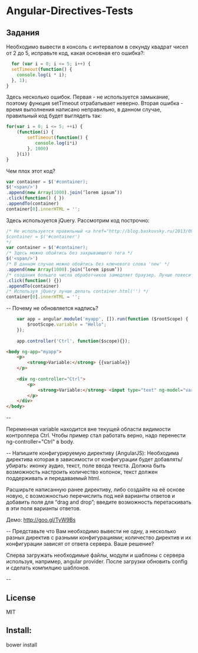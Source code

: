 Angular-Directives-Tests
========================

## Задания
Необходимо вывести в консоль с интервалом в секунду квадрат чисел от 2 до 5, исправьте код, какая основная его ошибка?:
```javascript
  for (var i = 0; i <= 5; i++) {
  setTimeout(function() {
    console.log(i * i);
  }, 1);
}
```
Здесь несколько ошибок. Первая - не используется замыкание, поэтому функция setTimeout отрабатывает неверно. Вторая ошибка - время выполнения написано неправильно, в данном случае, правильный код будет выглядеть так: 
```javascript
for(var i = 0; i <= 5; ++i) {
	(function(i) { 
		setTimeout(function() {
		   console.log(i*i)
		}, 1000)
	}(i))
}
```
Чем плох этот код?
```javascript
var container = $('#container);
$('<span/>')
.append(new Array(1000).join(‘lorem ipsum’))
.click(function() { })
.appendTo(container)
container[0].innerHTML = '';
```
Здесь используется jQuery. Рассмотрим код построчно:
```javascript
/* Не используется правильный <a href="http://blog.baskovsky.ru/2013/09/javascript-jquery-style-guide.html"> стиль написания jQuery </a>. Переменные обернутые jQuery, по-хорошему должны именоваться, например так: 
$container = $('#container')
*/
var container = $('#container); 
/* Здесь можно обойтись без закрывающего тега */
$('<span/>') 
/* В данном случае можно обойтись без ключевого слова 'new' */
.append(new Array(1000).join(‘lorem ipsum’))  
/* создания большго числа обработчиков замедляет браузер. Лучше повесить один и делать перехват по target */
.click(function() {})
.appendTo(container)
/* Используя jQuery лучше делать container.html('') */
container[0].innerHTML = '';
```
--
Почему не обновляется надпись?
```javascript
    var app = angular.module('myapp', []).run(function ($rootScope) {
        $rootScope.variable = "Hello";
    });
    
    app.controller('Ctrl', function($scope){});
```
```html
<body ng-app="myapp">
    <p>
        <strong>Variable:</strong> {{variable}}
    </p>
    
    <div ng-controller="Ctrl">
        <p>
            <strong>Variable:</strong> <input type="text" ng-model="variable"/>
        </p>
    </div>    
</body>
```
--

Переменная variable находится вне текущей области видимости контроллера Ctrl. Чтобы пример стал работать верно, надо перенести ng-controller="Ctrl" в body.

--
Напишите конфигурируемую директиву (AngularJS):
Необходима директива которая в зависимости от конфигурации будет
добавлять/убирать: иконку аудио, текст, поле ввода текста. Должна быть возможность
настроить количество колонок, текст должен поддерживать и передаваемый html.

Расширьте написанную ранее директиву, либо создайте на её основе новую, с возможностью перечислить под ней варианты ответов и добавить поля для “drag and drop”; введите возможность перетаскивать в эти поля варианты ответов.

Демо: http://goo.gl/TyW9Bs

--
Представьте что Вам необходимо вывести не одну, а несколько разных директив с разными конфигурациями; количество директив и их конфигурации зависят от ответа сервера. Ваше решение?

Сперва загружать необходимые файлы, модули и шаблоны с сервера используя, например, angular provider. После загрузки обновить config и сделать компилцию шаблонов.

--

## License
MIT

## Install: 
bower install
